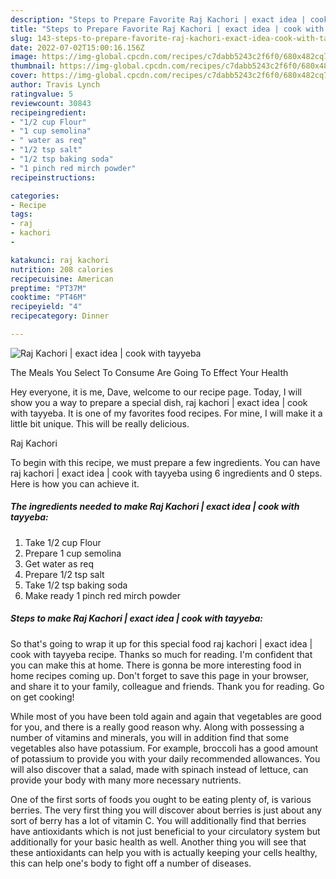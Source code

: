 ```yaml
---
description: "Steps to Prepare Favorite Raj Kachori | exact idea | cook with tayyeba"
title: "Steps to Prepare Favorite Raj Kachori | exact idea | cook with tayyeba"
slug: 143-steps-to-prepare-favorite-raj-kachori-exact-idea-cook-with-tayyeba
date: 2022-07-02T15:00:16.156Z
image: https://img-global.cpcdn.com/recipes/c7dabb5243c2f6f0/680x482cq70/raj-kachori-exact-idea-cook-with-tayyeba-recipe-main-photo.jpg
thumbnail: https://img-global.cpcdn.com/recipes/c7dabb5243c2f6f0/680x482cq70/raj-kachori-exact-idea-cook-with-tayyeba-recipe-main-photo.jpg
cover: https://img-global.cpcdn.com/recipes/c7dabb5243c2f6f0/680x482cq70/raj-kachori-exact-idea-cook-with-tayyeba-recipe-main-photo.jpg
author: Travis Lynch
ratingvalue: 5
reviewcount: 30843
recipeingredient:
- "1/2 cup Flour"
- "1 cup semolina"
- " water as req"
- "1/2 tsp salt"
- "1/2 tsp baking soda"
- "1 pinch red mirch powder"
recipeinstructions:

categories:
- Recipe
tags:
- raj
- kachori
- 

katakunci: raj kachori  
nutrition: 208 calories
recipecuisine: American
preptime: "PT37M"
cooktime: "PT46M"
recipeyield: "4"
recipecategory: Dinner

---
```



![Raj Kachori | exact idea | cook with tayyeba](https://img-global.cpcdn.com/recipes/c7dabb5243c2f6f0/680x482cq70/raj-kachori-exact-idea-cook-with-tayyeba-recipe-main-photo.jpg)

The Meals You Select To Consume Are Going To Effect Your Health

Hey everyone, it is me, Dave, welcome to our recipe page. Today, I will show you a way to prepare a special dish, raj kachori | exact idea | cook with tayyeba. It is one of my favorites food recipes. For mine, I will make it a little bit unique. This will be really delicious.

Raj Kachori 

To begin with this recipe, we must prepare a few ingredients. You can have raj kachori | exact idea | cook with tayyeba using 6 ingredients and 0 steps. Here is how you can achieve it.

<!--inarticleads1-->

##### The ingredients needed to make Raj Kachori | exact idea | cook with tayyeba:

1. Take 1/2 cup Flour
1. Prepare 1 cup semolina
1. Get  water as req
1. Prepare 1/2 tsp salt
1. Take 1/2 tsp baking soda
1. Make ready 1 pinch red mirch powder




<!--inarticleads2-->

##### Steps to make Raj Kachori | exact idea | cook with tayyeba:





So that's going to wrap it up for this special food raj kachori | exact idea | cook with tayyeba recipe. Thanks so much for reading. I'm confident that you can make this at home. There is gonna be more interesting food in home recipes coming up. Don't forget to save this page in your browser, and share it to your family, colleague and friends. Thank you for reading. Go on get cooking!

While most of you have been told again and again that vegetables are good for you, and there is a really good reason why. Along with possessing a number of vitamins and minerals, you will in addition find that some vegetables also have potassium. For example, broccoli has a good amount of potassium to provide you with your daily recommended allowances. You will also discover that a salad, made with spinach instead of lettuce, can provide your body with many more necessary nutrients.

One of the first sorts of foods you ought to be eating plenty of, is various berries. The very first thing you will discover about berries is just about any sort of berry has a lot of vitamin C. You will additionally find that berries have antioxidants which is not just beneficial to your circulatory system but additionally for your basic health as well. Another thing you will see that these antioxidants can help you with is actually keeping your cells healthy, this can help one's body to fight off a number of diseases.
